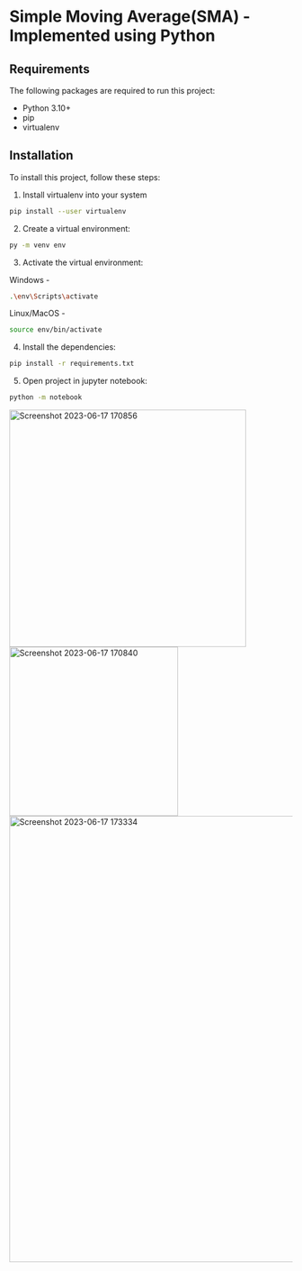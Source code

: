# Simple Moving Average(SMA) - Implemented using Python

## Requirements

The following packages are required to run this project:

* Python 3.10+
* pip
* virtualenv

## Installation

To install this project, follow these steps:

1. Install virtualenv into your system
```bash
pip install --user virtualenv
```
2. Create a virtual environment:
```bash
py -m venv env
```
3. Activate the virtual environment:

Windows -
```bash
.\env\Scripts\activate
```
Linux/MacOS -
```bash
source env/bin/activate
```
4. Install the dependencies:
```bash
pip install -r requirements.txt
```
5. Open project in jupyter notebook:
```bash
python -m notebook
```

<img width="421" alt="Screenshot 2023-06-17 170856" src="https://github.com/bilalyusuf973/SMA---Simple-Moving-Average/assets/111658408/749df478-2bee-470f-aaca-77deb61cfed7">
<img width="300" alt="Screenshot 2023-06-17 170840" src="https://github.com/bilalyusuf973/SMA---Simple-Moving-Average/assets/111658408/cd6bee98-b3dc-4474-955a-1b9a841824a1">
<img width="792" alt="Screenshot 2023-06-17 173334" src="https://github.com/bilalyusuf973/SMA---Simple-Moving-Average/assets/111658408/7dd9df0c-852b-4b20-b73a-2dec175bb0e2">
